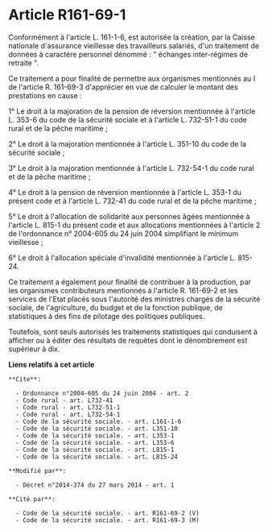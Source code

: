 # Article R161-69-1

Conformément à l'article L. 161-1-6, est autorisée la création, par la Caisse nationale d'assurance vieillesse des
travailleurs salariés, d'un traitement de données à caractère personnel dénommé : " échanges inter-régimes de retraite ". 

Ce traitement a pour finalité de permettre aux organismes mentionnés au I de l'article R. 161-69-3 d'apprécier en vue de
calculer le montant des prestations en cause : 

1° Le droit à la majoration de la pension de réversion mentionnée à l'article L. 353-6 du code de la sécurité sociale et à
l'article L. 732-51-1 du code rural et de la pêche maritime ; 

2° Le droit à la majoration mentionnée à l'article L. 351-10 du code de la sécurité sociale ; 

3° Le droit à la majoration mentionnée à l'article L. 732-54-1 du code rural et de la pêche maritime ; 

4° Le droit à la pension de réversion mentionnée à l'article L. 353-1 du présent code et à l'article L. 732-41 du code rural
et de la pêche maritime ; 

5° Le droit à l'allocation de solidarité aux personnes âgées mentionnée à l'article L. 815-1 du présent code et aux
allocations mentionnées à l'article 2 de l'ordonnance n° 2004-605 du 24 juin 2004 simplifiant le minimum vieillesse ; 

6° Le droit à l'allocation spéciale d'invalidité mentionnée à l'article L. 815-24. 

Ce traitement a également pour finalité de contribuer à la production, par les organismes contributeurs mentionnés à
l'article R. 161-69-2 et les services de l'Etat placés sous l'autorité des ministres chargés de la sécurité sociale, de
l'agriculture, du budget et de la fonction publique, de statistiques à des fins de pilotage des politiques publiques. 

Toutefois, sont seuls autorisés les traitements statistiques qui conduisent à afficher ou à éditer des résultats de requêtes
dont le dénombrement est supérieur à dix.

**Liens relatifs à cet article**

	**Cite**:

	  - Ordonnance n°2004-605 du 24 juin 2004 - art. 2
	  - Code rural - art. L732-41
	  - Code rural - art. L732-51-1
	  - Code rural - art. L732-54-1
	  - Code de la sécurité sociale. - art. L161-1-6
	  - Code de la sécurité sociale. - art. L351-10
	  - Code de la sécurité sociale. - art. L353-1
	  - Code de la sécurité sociale. - art. L353-6
	  - Code de la sécurité sociale. - art. L815-1
	  - Code de la sécurité sociale. - art. L815-24

	**Modifié par**:

	  - Décret n°2014-374 du 27 mars 2014 - art. 1

	**Cité par**:

	  - Code de la sécurité sociale. - art. R161-69-2 (V)
	  - Code de la sécurité sociale. - art. R161-69-3 (M)
